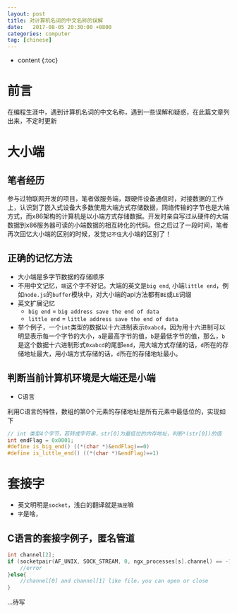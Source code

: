 ```yaml
---
layout: post
title: 对计算机名词的中文名称的误解
date:   2017-08-05 20:30:00 +0800
categories: computer 
tag: [chinese]
---
```


* content
{:toc}

# 前言

在编程生涯中，遇到计算机名词的中文名称，遇到一些误解和疑惑，在此篇文章列出来，不定时更新

# 大小端

## 笔者经历

参与过物联网开发的项目，笔者做服务端，跟硬件设备通信时，对接数据的工作上，认识到了嵌入式设备大多数使用大端方式存储数据，网络传输的字节也是大端方式，而x86架构的计算机是以小端方式存储数据。开发时亲自写过从硬件的大端数据到x86服务器可读的小端数据的相互转化的代码。但之后过了一段时间，笔者再次回忆大小端的区别的时候，发觉`记不住`大小端的区别了！

## 正确的记忆方法

- 大小端是多字节数据的存储顺序
- 不用中文记忆，`端`这个字不好记。大端的英文是`big end`, 小端`little end`，例如`node.js`的`buffer`模块中，对大小端的api方法都有`BE`或`LE`词缀
- 英文扩展记忆
    + `big end` = `big address save the end of data`
    + `little end` = `little address save the end of data`
- 举个例子，一个`int`类型的数据以十六进制表示`0xabcd`，因为用十六进制可以明显表示每一个字节的大小，`a`是最高字节的值，`b`是最低字节的值，那么，`b`是这个数据十六进制形式`0xabcd`的尾部`end`，用大端方式存储的话，`d`所在的存储地址最大，用小端方式存储的话，`d`所在的存储地址最小。

## 判断当前计算机环境是大端还是小端

- C语言

利用C语言的特性，数组的第0个元素的存储地址是所有元素中最低位的，实现如下

```c
// int 类型4个字节，若转成字符串，str[0]为最低位的内存地址，判断*(str[0])的值
int endFlag = 0x0001;
#define is_big_end() ((*(char *)&endFlag)==0)
#define is_little_end() ((*(char *)&endFlag)==1)
```

# 套接字

- 英文明明是`socket`，浅白的翻译就是`插座`嘛
- `字`是啥，

## C语言的套接字例子，匿名管道

```c
int channel[2];
if (socketpair(AF_UNIX, SOCK_STREAM, 0, ngx_processes[s].channel) == -1){
    //error
}else{
    //channel[0] and channel[1] like file，you can open or close
}
```

...待写